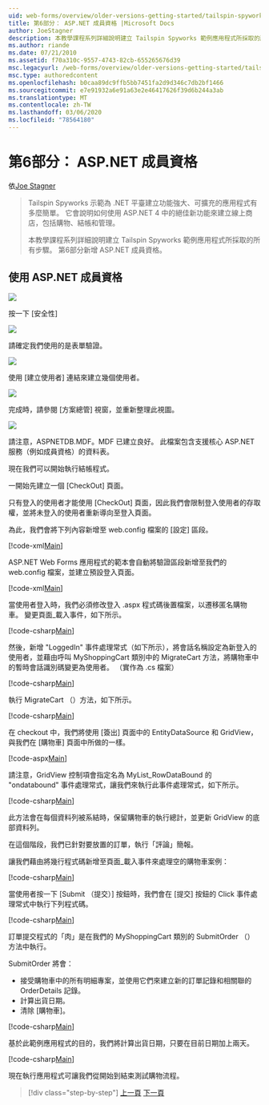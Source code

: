 ```yaml
---
uid: web-forms/overview/older-versions-getting-started/tailspin-spyworks/tailspin-spyworks-part-6
title: 第6部分： ASP.NET 成員資格 |Microsoft Docs
author: JoeStagner
description: 本教學課程系列詳細說明建立 Tailspin Spyworks 範例應用程式所採取的所有步驟。 第6部分新增 ASP.NET 成員資格。
ms.author: riande
ms.date: 07/21/2010
ms.assetid: f70a310c-9557-4743-82cb-655265676d39
msc.legacyurl: /web-forms/overview/older-versions-getting-started/tailspin-spyworks/tailspin-spyworks-part-6
msc.type: authoredcontent
ms.openlocfilehash: b0caa89dc9ffb5bb7451fa2d9d346c7db2bf1466
ms.sourcegitcommit: e7e91932a6e91a63e2e46417626f39d6b244a3ab
ms.translationtype: MT
ms.contentlocale: zh-TW
ms.lasthandoff: 03/06/2020
ms.locfileid: "78564180"
---
```

# <a name="part-6-aspnet-membership"></a>第6部分： ASP.NET 成員資格

依[Joe Stagner](https://github.com/JoeStagner)

> Tailspin Spyworks 示範為 .NET 平臺建立功能強大、可擴充的應用程式有多麼簡單。 它會說明如何使用 ASP.NET 4 中的絕佳新功能來建立線上商店，包括購物、結帳和管理。
> 
> 本教學課程系列詳細說明建立 Tailspin Spyworks 範例應用程式所採取的所有步驟。 第6部分新增 ASP.NET 成員資格。

## <a id="_Toc260221672"></a>使用 ASP.NET 成員資格

![](tailspin-spyworks-part-6/_static/image1.png)

按一下 [安全性]

![](tailspin-spyworks-part-6/_static/image1.jpg)

請確定我們使用的是表單驗證。

![](tailspin-spyworks-part-6/_static/image2.jpg)

使用 [建立使用者] 連結來建立幾個使用者。

![](tailspin-spyworks-part-6/_static/image3.jpg)

完成時，請參閱 [方案總管] 視窗，並重新整理此視圖。

![](tailspin-spyworks-part-6/_static/image2.png)

請注意，ASPNETDB.MDF。MDF 已建立良好。 此檔案包含支援核心 ASP.NET 服務（例如成員資格）的資料表。

現在我們可以開始執行結帳程式。

一開始先建立一個 [CheckOut] 頁面。

只有登入的使用者才能使用 [CheckOut] 頁面，因此我們會限制登入使用者的存取權，並將未登入的使用者重新導向至登入頁面。

為此，我們會將下列內容新增至 web.config 檔案的 [設定] 區段。

[!code-xml[Main](tailspin-spyworks-part-6/samples/sample1.xml)]

ASP.NET Web Forms 應用程式的範本會自動將驗證區段新增至我們的 web.config 檔案，並建立預設登入頁面。

[!code-xml[Main](tailspin-spyworks-part-6/samples/sample2.xml)]

當使用者登入時，我們必須修改登入 .aspx 程式碼後置檔案，以遷移匿名購物車。 變更頁面\_載入事件，如下所示。

[!code-csharp[Main](tailspin-spyworks-part-6/samples/sample3.cs)]

然後，新增 "LoggedIn" 事件處理常式（如下所示），將會話名稱設定為新登入的使用者，並藉由呼叫 MyShoppingCart 類別中的 MigrateCart 方法，將購物車中的暫時會話識別碼變更為使用者。 （實作為 .cs 檔案）

[!code-csharp[Main](tailspin-spyworks-part-6/samples/sample4.cs)]

執行 MigrateCart （）方法，如下所示。

[!code-csharp[Main](tailspin-spyworks-part-6/samples/sample5.cs)]

在 checkout 中，我們將使用 [簽出] 頁面中的 EntityDataSource 和 GridView，與我們在 [購物車] 頁面中所做的一樣。

[!code-aspx[Main](tailspin-spyworks-part-6/samples/sample6.aspx)]

請注意，GridView 控制項會指定名為 MyList\_RowDataBound 的 "ondatabound" 事件處理常式，讓我們來執行此事件處理常式，如下所示。

[!code-csharp[Main](tailspin-spyworks-part-6/samples/sample7.cs)]

此方法會在每個資料列被系結時，保留購物車的執行總計，並更新 GridView 的底部資料列。

在這個階段，我們已針對要放置的訂單，執行「評論」簡報。

讓我們藉由將幾行程式碼新增至頁面\_載入事件來處理空的購物車案例：

[!code-csharp[Main](tailspin-spyworks-part-6/samples/sample8.cs)]

當使用者按一下 [Submit （提交）] 按鈕時，我們會在 [提交] 按鈕的 Click 事件處理常式中執行下列程式碼。

[!code-csharp[Main](tailspin-spyworks-part-6/samples/sample9.cs)]

訂單提交程式的「肉」是在我們的 MyShoppingCart 類別的 SubmitOrder （）方法中執行。

SubmitOrder 將會：

- 接受購物車中的所有明細專案，並使用它們來建立新的訂單記錄和相關聯的 OrderDetails 記錄。
- 計算出貨日期。
- 清除 [購物車]。

[!code-csharp[Main](tailspin-spyworks-part-6/samples/sample10.cs)]

基於此範例應用程式的目的，我們將計算出貨日期，只要在目前日期加上兩天。

[!code-csharp[Main](tailspin-spyworks-part-6/samples/sample11.cs)]

現在執行應用程式可讓我們從開始到結束測試購物流程。

> [!div class="step-by-step"]
> [上一頁](tailspin-spyworks-part-5.md)
> [下一頁](tailspin-spyworks-part-7.md)
